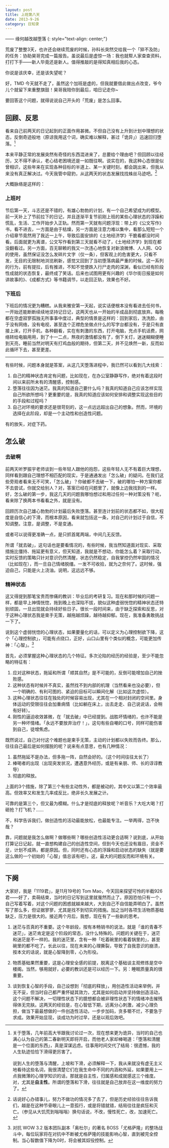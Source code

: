 ```yaml
---
layout: post
title: 上班第八天
date: 2013-9-26
category: 日知录
---
```


—— 缘何越改越堕落
{: style="text-align: center;"}

荒废了整整3天，也许还会继续荒废的时候，孙科长突然交给我一个「猝不及防」的任务：协助昊哥完成一篇报告。虽说最后是虚惊一场：我也就帮人家查查资料，打打下手——新人毕竟还是新人。值得推敲的是得知真相后我的心态。

你说是该庆幸，还是该失望呢？

好，TMD 今天就不走了，虽然这个加班是虚的，但我就要借此做出点改变，爷今儿个就留下来重整旗鼓！昊哥我陪你到最后，咱日记走你~

要回答这个问题，就得说说自己开头的「荒废」是怎么回事。

## 回顾、反思
看来自己前两天的日记起到的正面作用甚微。不但自己没有上升到计划中理想的状态，反倒奇迹般地（原谅我用这个词，确实难以解释，甚过「诡异」）迅速回归堕落。[^000]

[^000]: 关于堕落，几年前高大爷跟我讨论过一次，现在想来更为诡异，当时的自己也满心认为自己的第二春新明天即将开启，而他老人家却棒喝道：「堕落和清醒是一个位面的东西」，真是深谋远虑。往事用时间交代了结局：很遗憾，我的人生轨迹恰恰下滑得更厉害了。<br /><br />说到人生的堕落与清醒，上坡和下滑，必须解释一下，我从来就没有虚无主义地看待这些名词，我很清楚它们在我生命中不同的内涵和外延，如果要用上一点我微薄的心理学知识的话，那就是自主性，归属感和成就感这三个维度。对，尤其是**自主性**。所谓的堕落和下滑，往往就是自己放弃在这一维度的努力了。

本来平静正常的发展突然有奇怪的东西混进来了，总要给个理由吧？但回顾以往经历，又不得不承认，老心结老困境还是一如既往啊。说实在的，我这种心态很是似曾相识，这些年来在实现各种目标的半道上、某一关键时刻，都会跳出来，但我从来没有真正解决过。今天我管中窥豹，从这两天的状态发展找找蛛丝马迹吧。[^111]

[^111]: 话说好心办错事儿，努力不做功的情况多了去了，但是历史经验往往告诉我们，越是在这种节骨眼儿上一意孤行，或是将错就错，结局往往是疯狂和灭亡。（参见从大饥荒到嗡嗡嗡）换句话说，不改，慢性死亡，改，加速死亡。

大概脉络是这样的：

### 上班时
节后第一天，斗志还是不错的，有雄心勃勃的计划，有一个自己希望成为的模型。前一天补上了节前拉下的日记，并且逐渐平复节前刚上班的某些心理状态的浮躁和慌乱，生活、工作开始步入正轨。然而第一天就有问题浮现：带上的《公文写作》书，看不进去，一方面是由于枯燥，另一方面是注意力难以集中，看那么短短一个介绍章节竟然用了我近一上午，导致后面安排的《土地经济学》干脆看都没时间看。后面就更为离谱，公文写作看到第三天就看不动了，《土地经济学》到现在都没翻看过。另一方面，百无聊赖的我又一次违心地恢复对新浪微博、人人网、QQ的使用，虽然保证没怎么发碎片文字（仅一条），但客观上的危害更大，只看不发，无目的无限制地浏览刷新，感觉又回到了当初堕落病最严重的时候。这一系列的行为，前有提拉，后有推进，不知不觉便跌入行尸走肉的深渊，看似已经有阶段性成就的状态恢复，最终成了笑话。后来也试图用更有兴趣的《华尔街日报是如何讲故事的》、《成都方式》等书籍调节，以走回正轨，效果也不好。

### 下班后
下班后的情况更为糟糕。从我来雅安第一天起，说实话便根本没有看进去任何书，一开始还能断断续续地坚持记日记，这两天也从一开始的半成品到彻底放弃。每晚都在空虚寂寥孤独无所事事中度过，典型的情景是这样的：回到家后，洗洗脸，由于没有网络，没有电视，甚至连个正襟危坐做点什么的写字台都没有，于是只有直接上床，打开手机，各种翻看，实在有刺激的东西，打开电脑，充点手机话费，网络转给电脑用用，到了十一二点，熬夜的激情都没有了，倒下关灯，迷迷糊糊便睡到天亮，睡前当然对明天有打鸡血般的期待，但第二天，并不见焕然一新，反而如此循环下去，甚至更差。

---
有些时候，问题本身就是答案，从这几天堕落进程中，我已然可以看到几大线索：

1. 自己的精神状态肯定有问题，比如现在，在办公室静静写作，绝对有着这段时间以来前所未有的清醒感，控制感。
2. 堕落往往因为迷茫。我真的知道自己要什么吗？我真的知道自己应该怎样实现自己所欲所想吗？更重要的是，我真的知道应该如何安排和调整实现这些目的的手段和过程吗？
3. 自己对环境的要求还是很苛刻的，这一点远远超出自己的想象。然而，环境的选择在此阶段，却是一个主动性和创造性问题。

有的放矢，对症下药。

<!-- 这么安排的目的，目的有错吗，如何达到
状态是延续的，更是累积的。不要把调节的时间拖延。 -->

## 怎么破
### 去破啊

前两天听罗振宇老师谈到一些年轻人跟他的抱怨，这些年轻人无不有着巨大理想，同样看到跟自己理想不相匹配的现实，于是通通发出「怎么破」的疑问。在我们这些旁观者看来无不可笑，「怎么破」？你破都不去破一下，破的哪怕一种方案你都不去尝试，你就交给别人？对，答案已经在问题里了，就像上边我找到的一样。好，怎么破的第一步，我这几天的问题我哪怕想过和用过任何一种对策没有？呃，看来除了换两本书看看之外，就是没有。

回顾历次自己雄心勃勃的计划最后失败堕落。甚至连计划前的状态都不如，很大程度是自信心的下滑，而根本原因，看来就包括这一条，对自己的计划过于自信，不知调整。注意，是调整，不是变通。

或者可以说得更准确一点，是只抓首尾两端，中间几无反馈。

所谓「就去破」，这句话也是要看情况的，有些时候，我当然知道面对现实、采取措施比僵持、拖延更有意义，但天知道，我就是不想动，你能怎么着？采取行动，实时反馈的策略只针对意识仍然清醒，状态仍然稳定，自我掌控仍然牢固的情况（比如现在），而一旦自己情绪脱缰。一发不可收拾，就为之奈何了。这时候，强迫自己，只能是火上浇油。说明，这远远不够。

### 精神状态
这又得提到那笔宝贵而惨痛的教训：毕业后的考研复习。现在和那时候的问题一样，都是早上神情恍惚，拖到晚上也深陷不拔，貌似这种虚弱恍惚的精神状态还特别顽固，一旦出现就会持续好些日子。很长一段时间来，由于缺乏探索和反思，对于这种心理状态我是束手无策，越拖越烦躁，越待越抑郁。现在，我准备勇敢挑战一下了。

说到这个虚弱恍惚的心理状态，如果要量化的话，可以定义为心理控制欲下降，这个「心理控制欲」，可能有点绕口，正好，山口山里有个类似的概念，可能更加传神：「心智」。[^1] 

[^1]: 对抗 WOW 3.2 版本团队副本「奥杜尔」的著名 BOSS「尤格萨隆」的整场战斗中，每位玩家将在对抗中不断被尤格萨隆的技能影响心智，直到被完全控制。当心智数值下降为0时，将会被其奴役控制。

首先，必须掌握这种心理状态的几个特征。多次沦陷的经历的经验是，至少不能忽略的特征有：

1. 应对这种状态，拖延和所谓「顺其自然」是不可能的，反倒可能增加自己的挫败感。
2. 这种状态有时候并不真实，虽然找不到内部的机理（当然看来也没必要），但一个明确的、有利可图的、紧迫的目标可以瞬间化解（比如这次虚惊）。
3. 这种心理状态往往在独处的时候容易出现，尤其在一个相对封闭的空间里。身体运动的受限往往会加重病情（比如躺在床上，出去走走、自己说说话，会稍有好转）。
4. 刚性的逼迫收效甚微，在「就去破」中已经提到。战胜坏情绪的，也许不能是另一种坏情绪。「永远不要放弃治疗！」，这句有些自嘲的口号，同样可能伤害到自己，徒增焦虑。

既然说过，自己对付这个难题也是束手无策，主动的计划都以失败而告终。那么，往往自己最后是如何摆脱的呢？说来有点意思，也有几种情况：

1. 虽然拖延不是办法，但多拖一阵，自然会好的。（这个时间往往太长了）
2. 棒喝者的出现（出现突发状况，遭遇意外经历，或是有亲朋、师、长的谆谆教导）
3.  彻底的释放。

上面的3个措施，除了第三个有些主动性外，都是被动的，其中又以第二个效率最高。但效率又和发生几率成反比，绝非长久发展之计。

可靠的是第三个，但又最为模糊。什么才是彻底的释放呢？听音乐？大吃大喝？打砸抢？打飞机？……

不，科学告诉我们，做创造性的活动最能放松，也最能专注。一举两得，岂不快哉？

靠，问题就是我怎么做啊？做哪些啊？哪些创造性活动更合适啊？说到底，从开始打算记日记起，就一直想构建自己的创造性空间，但到今天也还没有眉目，资金不足，计划不成熟，都是原因。但，同时还有心态的浮躁和启动状态的缺失（就是要这么做的一个初始的「心智」值总该有吧）。这，最大的问题反而和环境有关。

***

## 下阕

大家好，我是「1119君」，是11月19号的 Tom Mao，今天回来探望可怜的半截926君——好了，卖萌结束，当时的日记写到这里就戛然而止了。原因恐怕只有一个，自己写着写着，对这个问题的困惑就越来越大，大到自己不自信能弄明白了。虽然写了那么多，但证据寥寥，尤其是找不到切实的措施。加之当时各项生活物质基础缺乏，压力是很大的。接近两个月后，我想，现在有了一些新的思考。

1. 迷茫与否真的不重要。这个年龄段，按有本畅销书的说法，就是「谁的青春不迷茫」，迷茫肯定是这个阶段的常态，没什么特殊的。问题的关键在于，迷茫和迷茫是不一样的。我的迷茫里，含有一种「吃着碗里的看着锅里的」，甚至碗里的都不吃了。长此以往，现在未来的心理撕裂，导致了自我意识的崩溃，按本文的话说，就是心智降到零，心为形役。

2. 物质基础果然重要，这是心理安全感的前提，脱离这个基础谈主观修炼是空中楼阁。当然，够用就好，必要的教训还是可以经历一下。另：睡眠质量真的很重要。

3. 谈到恢复心智的手段，自己设想到「彻底的释放」，用创造性活动来举例，并无不妥，但当时自己都严重怀疑其效力，尤其是如何启动并坚持做创造活动，这个问题不解决，一切理性状态下的臆想都会被非理性状态下的情绪冲击摧残得体无完肤。这两天的经验是，在心智低下期，远离分心刺激，减少心理负担，做当下最最想做的一件创造性活动，一步步加码，贪多嚼不烂，不要急于求成。效果开始显现，谈成功为时过早，还是以观后效吧。
